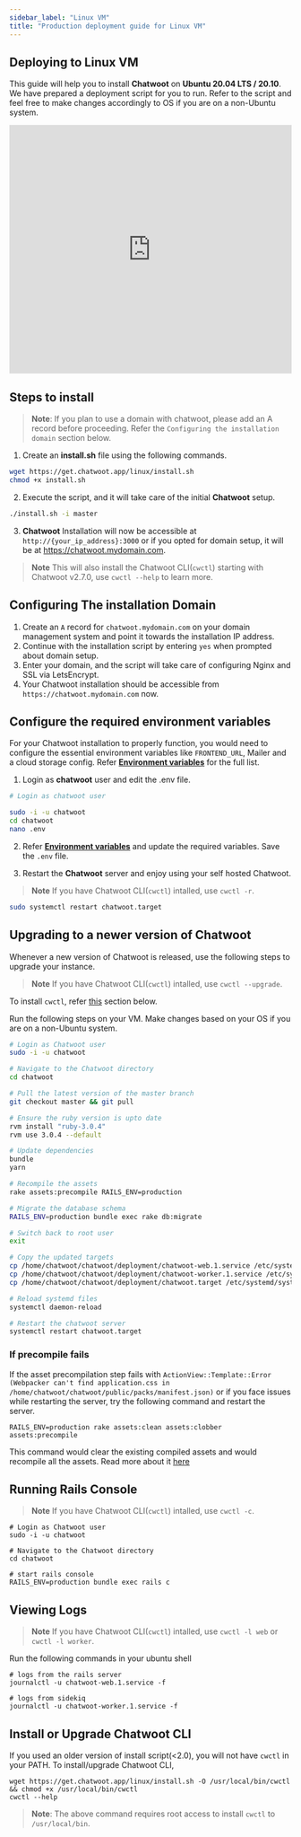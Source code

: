 ```yaml
---
sidebar_label: "Linux VM"
title: "Production deployment guide for Linux VM"
---
```


## Deploying to Linux VM

This guide will help you to install **Chatwoot** on **Ubuntu 20.04 LTS / 20.10**. We have prepared a deployment script for you to run. Refer to the script and feel free to make changes accordingly to OS if you are on a non-Ubuntu system.

<iframe frameborder="0" scrolling="no" marginheight="0" marginwidth="0"width="100%" height="443" type="text/html" src="https://www.youtube.com/embed/srolHJskK5Q?autoplay=0&fs=0&iv_load_policy=3&showinfo=1&rel=0&cc_load_policy=0&start=0&end=0&origin=https://youtubeembedcode.com"></iframe>


## Steps to install

> **Note**: If you plan to use a domain with chatwoot, please add an A record before proceeding.
> Refer the `Configuring the installation domain` section below.


1. Create an **install.sh** file using the following commands.

```bash
wget https://get.chatwoot.app/linux/install.sh
chmod +x install.sh
```

2. Execute the script, and it will take care of the initial **Chatwoot** setup.

```bash
./install.sh -i master
```

3. **Chatwoot** Installation will now be accessible at `http://{your_ip_address}:3000` or if you opted
for domain setup, it will be at https://chatwoot.mydomain.com.

> **Note** This will also install the Chatwoot CLI(`cwctl`) starting with Chatwoot v2.7.0, use `cwctl --help` to learn more.

## Configuring The installation Domain

1. Create an `A` record for `chatwoot.mydomain.com` on your domain management system and point it towards the installation IP address.
2. Continue with the installation script by entering `yes` when prompted about domain setup.
4. Enter your domain, and the script will take care of configuring Nginx and SSL via LetsEncrypt.
4. Your Chatwoot installation should be accessible from `https://chatwoot.mydomain.com` now.

## Configure the required environment variables

For your Chatwoot installation to properly function, you would need to configure the essential environment variables like `FRONTEND_URL`, Mailer and a cloud storage config. Refer **[Environment variables](/docs/self-hosted/configuration/environment-variables)** for the full list.

1. Login as **chatwoot** user and edit the .env file.

```bash
# Login as chatwoot user

sudo -i -u chatwoot
cd chatwoot
nano .env
```

2. Refer **[Environment variables](/docs/self-hosted/configuration/environment-variables)** and update the required variables. Save the `.env` file.

3. Restart the **Chatwoot** server and enjoy using your self hosted Chatwoot.

> **Note** If you have Chatwoot CLI(`cwctl`) intalled, use `cwctl -r`.

```bash
sudo systemctl restart chatwoot.target
```

## Upgrading to a newer version of Chatwoot

Whenever a new version of Chatwoot is released, use the following steps to upgrade your instance.

> **Note** If you have Chatwoot CLI(`cwctl`) intalled, use `cwctl --upgrade`.

To install `cwctl`, refer [this](#install-or-upgrade-chatwoot-cli) section below.

Run the following steps on your VM. Make changes based on your OS if you are on a non-Ubuntu system.

```bash
# Login as Chatwoot user
sudo -i -u chatwoot

# Navigate to the Chatwoot directory
cd chatwoot

# Pull the latest version of the master branch
git checkout master && git pull

# Ensure the ruby version is upto date
rvm install "ruby-3.0.4"
rvm use 3.0.4 --default

# Update dependencies
bundle
yarn

# Recompile the assets
rake assets:precompile RAILS_ENV=production

# Migrate the database schema
RAILS_ENV=production bundle exec rake db:migrate

# Switch back to root user
exit

# Copy the updated targets
cp /home/chatwoot/chatwoot/deployment/chatwoot-web.1.service /etc/systemd/system/chatwoot-web.1.service
cp /home/chatwoot/chatwoot/deployment/chatwoot-worker.1.service /etc/systemd/system/chatwoot-worker.1.service
cp /home/chatwoot/chatwoot/deployment/chatwoot.target /etc/systemd/system/chatwoot.target

# Reload systemd files
systemctl daemon-reload

# Restart the chatwoot server
systemctl restart chatwoot.target
```

### If precompile fails

If the asset precompilation step fails with `ActionView::Template::Error (Webpacker can't find application.css in /home/chatwoot/chatwoot/public/packs/manifest.json)` or if you face issues while restarting the server, try the following command and restart the server.

```
RAILS_ENV=production rake assets:clean assets:clobber assets:precompile
```

This command would clear the existing compiled assets and would recompile all the assets. Read more about it [here](https://edgeguides.rubyonrails.org/command_line.html#bin-rails-assets)

## Running Rails Console

> **Note** If you have Chatwoot CLI(`cwctl`) intalled, use `cwctl -c`.

```
# Login as Chatwoot user
sudo -i -u chatwoot

# Navigate to the Chatwoot directory
cd chatwoot

# start rails console
RAILS_ENV=production bundle exec rails c
```

## Viewing Logs

> **Note** If you have Chatwoot CLI(`cwctl`) intalled, use `cwctl -l web` or `cwctl -l worker`.

Run the following commands in your ubuntu shell

```
# logs from the rails server
journalctl -u chatwoot-web.1.service -f

# logs from sidekiq
journalctl -u chatwoot-worker.1.service -f

```

## Install or Upgrade Chatwoot CLI

If you used an older version of install script(<2.0), you will not have `cwctl` in your PATH. To install/upgrade Chatwoot CLI,

```
wget https://get.chatwoot.app/linux/install.sh -O /usr/local/bin/cwctl && chmod +x /usr/local/bin/cwctl
cwctl --help
```

> **Note**: The above command requires root access to install `cwctl` to `/usr/local/bin`.
